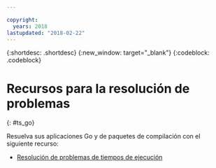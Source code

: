 ```yaml
---

copyright:
  years: 2018
lastupdated: "2018-02-22"
---
```


{:shortdesc: .shortdesc}
{:new_window: target="_blank"}
{:codeblock: .codeblock}

# Recursos para la resolución de problemas
{: #ts_go}

Resuelva sus aplicaciones Go y de paquetes de compilación con el siguiente recurso:

* [Resolución de problemas de tiempos de ejecución](docs/runtimes-common/ts_runtimes.html#runtimes)
